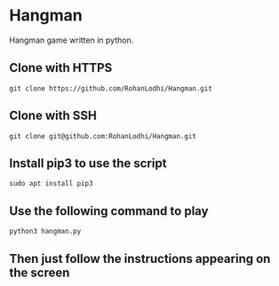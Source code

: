 # Hangman
Hangman game written in python.

## Clone with HTTPS
```
git clone https://github.com/RohanLodhi/Hangman.git
```

## Clone with SSH
```
git clone git@github.com:RohanLodhi/Hangman.git
```

## Install pip3 to use the script
```
sudo apt install pip3 
```

## Use the following command to play
```
python3 hangman.py
```

## Then just follow the instructions appearing on the screen
